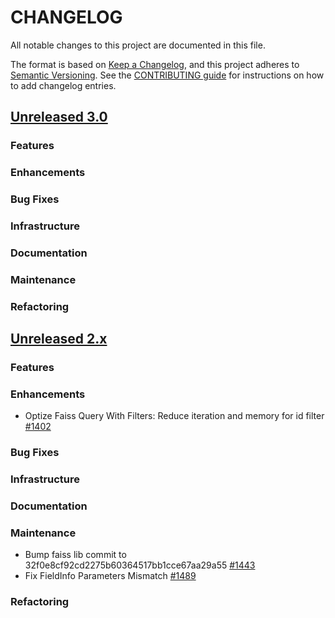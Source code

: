 # CHANGELOG
All notable changes to this project are documented in this file.

The format is based on [Keep a Changelog](https://keepachangelog.com/en/1.0.0/), and this project adheres to [Semantic Versioning](https://semver.org/spec/v2.0.0.html). See the [CONTRIBUTING guide](./CONTRIBUTING.md#Changelog) for instructions on how to add changelog entries.

## [Unreleased 3.0](https://github.com/opensearch-project/k-NN/compare/2.x...HEAD)
### Features
### Enhancements
### Bug Fixes
### Infrastructure
### Documentation
### Maintenance
### Refactoring

## [Unreleased 2.x](https://github.com/opensearch-project/k-NN/compare/2.12...2.x)
### Features
### Enhancements
* Optize Faiss Query With Filters: Reduce iteration and memory for id filter [#1402](https://github.com/opensearch-project/k-NN/pull/1402)
### Bug Fixes
### Infrastructure
### Documentation
### Maintenance
* Bump faiss lib commit to 32f0e8cf92cd2275b60364517bb1cce67aa29a55 [#1443](https://github.com/opensearch-project/k-NN/pull/1443)
* Fix FieldInfo Parameters Mismatch [#1489](https://github.com/opensearch-project/k-NN/pull/1489)
### Refactoring
